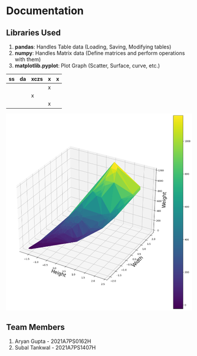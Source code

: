 # Documentation

## Libraries Used

  1. **pandas**: Handles Table data (Loading, Saving, Modifying tables)
  2. **numpy**: Handles Matrix data (Define matrices and perform operations with them)
  3. **matplotlib.pyplot**: Plot Graph (Scatter, Surface, curve, etc.)

| ss | da | xczs | x | x |
|----|----|------|---|---|
|    |    |      | x |   |
|    |    | x    |   |   |
|    |    |      | x |   |

![Alt text](image.png)

## Team Members

 1. Aryan Gupta - 2021A7PS0162H
 2. Subal Tankwal - 2021A7PS1407H